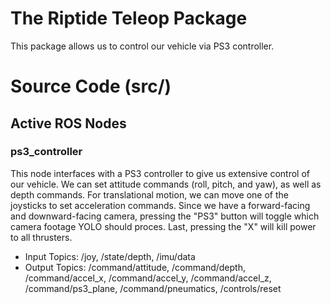 # The Riptide Teleop Package
This package allows us to control our vehicle via PS3 controller.

# Source Code (src/)
## Active ROS Nodes
### ps3_controller
This node interfaces with a PS3 controller to give us extensive control of our vehicle. We can set attitude commands (roll, pitch, and yaw), as well as depth commands. For translational motion, we can move one of the joysticks to set acceleration commands. Since we have a forward-facing and downward-facing camera, pressing the "PS3" button will toggle which camera footage YOLO should proces. Last, pressing the "X" will kill power to all thrusters.
* Input Topics: /joy, /state/depth, /imu/data
* Output Topics: /command/attitude, /command/depth, /command/accel_x, /command/accel_y, /command/accel_z, /command/ps3_plane, /command/pneumatics, /controls/reset
